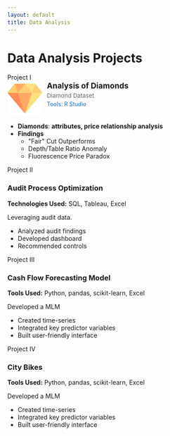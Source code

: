 ```yaml
---
layout: default
title: Data Analysis
---
```


# Data Analysis Projects
<!-- wrapper div -->
<div class="project-container">
    
<a href="projects/data_analysis/diamond-project/diamond-project.html" target="_blank" style="text-decoration:none;color:inherit;display:block;">
  <div class="project-box">
    <div class="project-number">Project I</div>
    <div class="project-header" style="display: flex; align-items: flex-start; gap: 10px;">
      <img src="assets/images/diamond.png" alt="Diamond" width="80" height="80" style="flex-shrink: 0;">
      <div class="project-header-text">
        <h3 style="margin: 0 0 4px 0; font-size: 1.25em;">Analysis of Diamonds</h3>
        <div class="dataset-title" style="font-size: 0.95em; color: #666; margin-bottom: 4px;">Diamond Dataset</div>
        <div class="tools-used" style="font-size: 0.9em; color: #2c82c9; font-weight: 500;">Tools: R Studio</div>
      </div>
    </div>
    <ul>
      <li><strong>Diamonds</strong>: <strong>attributes, price relationship analysis</strong></li>
      <li>
        <strong>Findings</strong>
        <ul>
          <li>"Fair" Cut Outperforms</li>
          <li>Depth/Table Ratio Anomaly</li>
          <li>Fluorescence Price Paradox</li>
        </ul>
      </li>
    </ul>
  </div>
</a>

<div class="project-box">
    <div class="project-number">Project II</div>
    <h3>Audit Process Optimization</h3>
    <p><strong>Technologies Used:</strong> SQL, Tableau, Excel</p>
    <p>Leveraging audit data.</p>
    <ul>
        <li>Analyzed audit findings</li>
        <li>Developed dashboard</li>
        <li>Recommended controls</li>
    </ul>
</div>

<div class="project-box">
    <div class="project-number">Project III</div>
    <h3>Cash Flow Forecasting Model</h3>
    <p><strong>Tools Used:</strong> Python, pandas, scikit-learn, Excel</p>
    <p>Developed a MLM</p>
    <ul>
        <li>Created time-series</li>
        <li>Integrated key predictor variables</li>
        <li>Built user-friendly interface</li>
    </ul>
</div>

<div class="project-box">
    <div class="project-number">Project IV</div>
    <h3>City Bikes</h3>
    <p><strong>Tools Used:</strong> Python, pandas, scikit-learn, Excel</p>
    <p>Developed a MLM</p>
    <ul>
        <li>Created time-series</li>
        <li>Integrated key predictor variables</li>
        <li>Built user-friendly interface</li>
    </ul>
</div>
